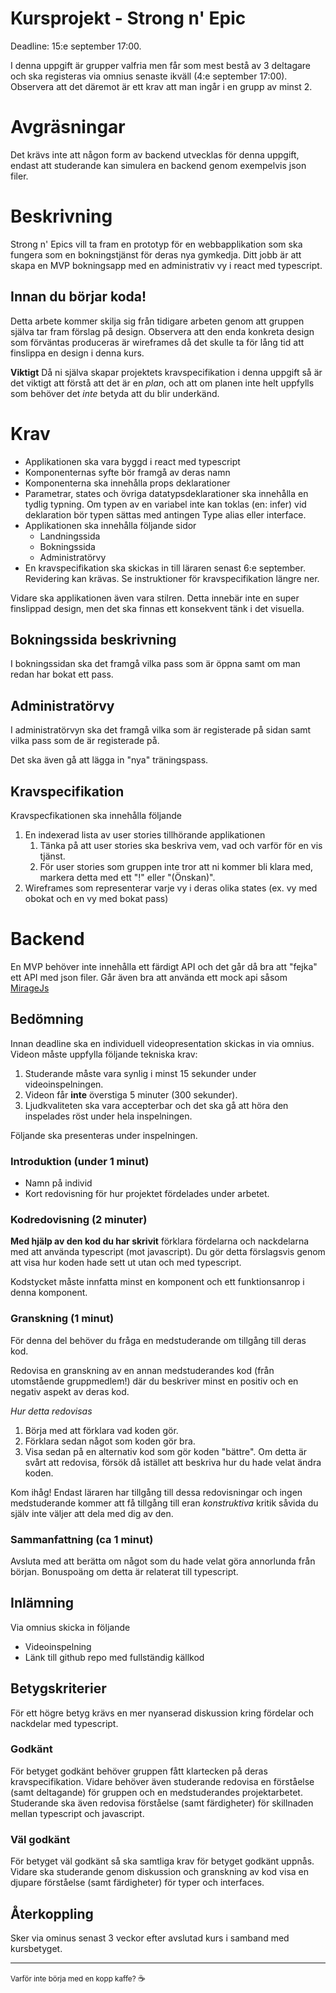 # Kursprojekt - Strong n' Epic
Deadline: 15:e september 17:00.

I denna uppgift är grupper valfria men får som mest bestå av 3 deltagare och ska registeras via omnius senaste ikväll (4:e september 17:00). Observera att det däremot är ett krav att man ingår i en grupp av minst 2. 

# Avgräsningar

Det krävs inte att någon form av backend utvecklas för denna uppgift, endast att studerande kan simulera en backend genom exempelvis json filer.

# Beskrivning

Strong n' Epics vill ta fram en prototyp för en webbapplikation som ska fungera som en bokningstjänst för deras nya gymkedja. Ditt jobb är att skapa en MVP bokningsapp med en administrativ vy i react med typescript.

## Innan du börjar koda!

Detta arbete kommer skilja sig från tidigare arbeten genom att gruppen själva tar fram förslag på design. Observera att den enda konkreta design som förväntas produceras är wireframes då det skulle ta för lång tid att finslippa en design i denna kurs.

**Viktigt** Då ni själva skapar projektets kravspecifikation i denna uppgift så är det viktigt att förstå att det är en *plan*, och att om planen inte helt uppfylls som behöver det *inte* betyda att du blir underkänd.

# Krav
- Applikationen ska vara byggd i react med typescript
- Komponenternas syfte bör framgå av deras namn
- Komponenterna ska innehålla props deklarationer
- Parametrar, states och övriga datatypsdeklarationer ska innehålla en tydlig typning. Om typen av en variabel inte kan toklas (en: infer) vid deklaration bör typen sättas med antingen Type alias eller interface.
- Applikationen ska innehålla följande sidor
  - Landningssida
  - Bokningssida
  - Administratörvy
- En kravspecifikation ska skickas in till läraren senast 6:e september. Revidering kan krävas. Se instruktioner för kravspecifikation längre ner.

Vidare ska applikationen även vara stilren. Detta innebär inte en super finslippad design, men det ska finnas ett konsekvent tänk i det visuella.

## Bokningssida beskrivning
I bokningssidan ska det framgå vilka pass som är öppna samt om man redan har bokat ett pass.

## Administratörvy
I administratörvyn ska det framgå vilka som är registerade på sidan samt vilka pass som de är registerade på.

Det ska även gå att lägga in "nya" träningspass.

## Kravspecifikation
Kravspecfikationen ska innehålla följande
1. En indexerad lista av user stories tillhörande applikationen
   1. Tänka på att user stories ska beskriva vem, vad och varför för en vis tjänst.
   2. För user stories som gruppen inte tror att ni kommer bli klara med, markera detta med ett "!" eller "(Önskan)".
2. Wireframes som representerar varje vy i deras olika states (ex. vy med obokat och en vy med bokat pass)

# Backend

En MVP behöver inte innehålla ett färdigt API och det går då bra att "fejka" ett API med json filer. Går även bra att använda ett mock api såsom [MirageJs](https://miragejs.com/)

## Bedömning

Innan deadline ska en individuell videopresentation skickas in via omnius. Videon måste uppfylla följande tekniska krav:
1. Studerande måste vara synlig i minst 15 sekunder under videoinspelningen.
2. Videon får **inte** överstiga 5 minuter (300 sekunder).
3. Ljudkvaliteten ska vara accepterbar och det ska gå att höra den inspelades röst under hela inspelningen.
   
Följande ska presenteras under inspelningen.

### Introduktion (under 1 minut)

- Namn på individ
- Kort redovisning för hur projektet fördelades under arbetet. 
  
### Kodredovisning (2 minuter)

**Med hjälp av den kod du har skrivit** förklara fördelarna och nackdelarna med att använda typescript (mot javascript). Du gör detta förslagsvis genom att visa hur koden hade sett ut utan och med typescript. 

Kodstycket måste innfatta minst en komponent och ett funktionsanrop i denna komponent.

### Granskning (1 minut)

För denna del behöver du fråga en medstuderande om tillgång till deras kod.

Redovisa en granskning av en annan medstuderandes kod (från utomstående gruppmedlem!) där du beskriver minst en positiv och en negativ aspekt av deras kod. 

*Hur detta redovisas*
1. Börja med att förklara vad koden gör.
2. Förklara sedan något som koden gör bra.
3. Visa sedan på en alternativ kod som gör koden "bättre". Om detta är svårt att redovisa, försök då istället att beskriva hur du hade velat ändra koden.

Kom ihåg! Endast läraren har tillgång till dessa redovisningar och ingen medstuderande kommer att få tillgång till eran *konstruktiva* kritik såvida du själv inte väljer att dela med dig av den.


### Sammanfattning (ca 1 minut)
Avsluta med att berätta om något som du hade velat göra annorlunda från början. Bonuspoäng om detta är relaterat till typescript.


## Inlämning
Via omnius skicka in följande
- Videoinspelning
- Länk till github repo med fullständig källkod

## Betygskriterier
För ett högre betyg krävs en mer nyanserad diskussion kring fördelar och nackdelar med typescript.

### Godkänt
För betyget godkänt behöver gruppen fått klartecken på deras kravspecifikation. Vidare behöver även studerande redovisa en förståelse (samt deltagande) för gruppen och en medstuderandes projektarbetet. Studerande ska även redovisa förståelse (samt färdigheter) för skillnaden mellan typescript och javascript.

### Väl godkänt
För betyget väl godkänt så ska samtliga krav för betyget godkänt uppnås. Vidare ska studerande genom diskussion och granskning av kod visa en djupare förståelse (samt färdigheter) för typer och interfaces.

## Återkoppling
Sker via ominus senast 3 veckor efter avslutad kurs i samband med kursbetyget.

--- 
<small>Varför inte börja med en kopp kaffe? </small> :coffee:



